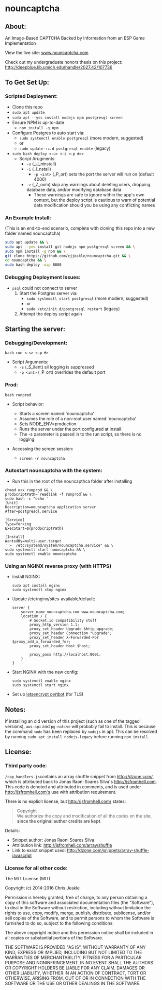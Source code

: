 nouncaptcha
===========

## About:
An Image-Based CAPTCHA Backed by Information from an ESP Game Implementation

View the live site: www.nouncaptcha.com

Check out my undergraduate honors thesis on this project: http://deepblue.lib.umich.edu/handle/2027.42/107736

## To Get Set Up:
### Scripted Deployment:
* Clone this repo
* `sudo apt update`
* `sudo apt --yes install nodejs npm postgresql screen`
* Ensure NPM is up-to-date
    * `npm install -g npm`
* Configure Postgres to auto start via:
    * `sudo systemctl enable postgresql` (more modern, suggested)
    * or
    * `sudo update-rc.d postgresql enable` (legacy)
* `sudo bash deploy <-u> <-i <-p #>>`
    * Script Arugments:
        * `-u` (_U_ninstall)
        * `-i` (_I_nstall)
            * `-p <int>` (_P_ort) sets the port the server will run on (default 4000)
        * `-z` (_Z_oom) skip any warnings about deleting users, dropping database data, and/or modifying database data
        	* These warnings are safe to ignore within the app's own context, but the deploy script is cautious to warn of potential data modification should you be using any conflicting names

### An Example Install:
(This is an end-to-end scenario, complete with cloning this repo into a new folder named nouncaptcha)
```bash
sudo apt update && \
sudo apt --yes install git nodejs npm postgresql screen && \
sudo npm install -g npm && \
git clone https://github.com/cjjeakle/nouncaptcha.git && \
cd nouncaptcha && \
sudo bash deploy -uip 8080
```

### Debugging Deployment Issues:
* `psql` could not connect to server
    1. Start the Postgres server via:
        * `sudo systemctl start postgresql` (more modern, suggested)
        * or
        * `sudo /etc/init.d/postgresql restart` (legacy)
    1. Attempt the deploy script again

## Starting the server:
### Debugging/Development:
`bash run <-s> <-p #>`

* Script Arguments:
    * `-s` (_S_ilent) all logging is suppressed
    * `-p <int>` (_P_ort) overrides the default port

### Prod:
`bash runprod`

* Script behavior:
    * Starts a screen named 'nouncaptcha'
    * Assumes the role of a non-root user named 'nouncaptcha'
    * Sets NODE_ENV=production
    * Runs the server under the port configured at install
    * The -s parameter is passed in to the run script, so there is no logging

* Accessing the screen session:
    * `screen -r nouncaptcha`

### Autostart nouncaptcha with the system:
* Run this in the root of the nouncapthca folder after installing
```
chmod u+x runprod && \
prodScriptPath=`readlink -f runprod`&& \
sudo bash -c "echo '
[Unit]
Description=nouncaptcha application server
After=postgresql.service

[Service]
Type=forking
ExecStart=${prodScriptPath}

[Install]
WantedBy=multi-user.target
' >  /etc/systemd/system/nouncaptcha.service" && \
sudo systemctl start nouncaptcha && \
sudo systemctl enable nouncaptcha
```

### Using an NGINX reverse proxy (with HTTPS)
* Install NGINX:
    ```
    sudo apt install nginx
    sudo systemctl stop nginx
    ```
* Update /etc/nginx/sites-available/default:
    ```
    server {
        server_name nouncaptcha.com www.nouncaptcha.com;
        location / {
            # Socket.io compatibility stuff
            proxy_http_version 1.1;
            proxy_set_header Upgrade $http_upgrade;
            proxy_set_header Connection "upgrade";
            proxy_set_header X-Forwarded-For $proxy_add_x_forwarded_for;
            proxy_set_header Host $host;

            proxy_pass http://localhost:8001;
        }
    }
    ```
* Start NGINX with the new config:
    ```
    sudo systemctl enable nginx
    sudo systemctl start nginx
    ```
* Set up [letsencrypt certbot](https://www.nginx.com/blog/using-free-ssltls-certificates-from-lets-encrypt-with-nginx/) (for TLS)

## Notes:
If installing an old version of this project (such as one of the tagged versions), `aws-api` and `pg-native` will probably fail to install. 
This is because the command `node` has been replaced by `nodejs` in apt. 
This can be resolved by running `sudo apt install nodejs-legacy` before running `npm install`.

## License:
### Third party code:
`/cap_handlers.js`contains an array shuffle snippet from http://dzone.com/, which is attributed back to Jonas Raoni Soares Silva's http://jsfromhell.com. This code is denoted and attributed in comments, and is used under http://jsfromhell.com's use with attribution requirement.

There is no explicit license, but http://jsfromhell.com/ states:
> Copyright<br/>
> We authorize the copy and modification of all the codes on the site, <strong>since the original author credits are kept</strong>.

Details:
* Snippet author: Jonas Raoni Soares Silva
* Attribution link: http://jsfromhell.com/array/shuffle
* Link to exact snippet used: http://dzone.com/snippets/array-shuffle-javascript

### License for all other code:
The MIT License (MIT)

Copyright (c) 2014-2016 Chris Jeakle

Permission is hereby granted, free of charge, to any person obtaining a copy
of this software and associated documentation files (the "Software"), to deal
in the Software without restriction, including without limitation the rights
to use, copy, modify, merge, publish, distribute, sublicense, and/or sell
copies of the Software, and to permit persons to whom the Software is
furnished to do so, subject to the following conditions:

The above copyright notice and this permission notice shall be included in all
copies or substantial portions of the Software.

THE SOFTWARE IS PROVIDED "AS IS", WITHOUT WARRANTY OF ANY KIND, EXPRESS OR
IMPLIED, INCLUDING BUT NOT LIMITED TO THE WARRANTIES OF MERCHANTABILITY,
FITNESS FOR A PARTICULAR PURPOSE AND NONINFRINGEMENT. IN NO EVENT SHALL THE
AUTHORS OR COPYRIGHT HOLDERS BE LIABLE FOR ANY CLAIM, DAMAGES OR OTHER
LIABILITY, WHETHER IN AN ACTION OF CONTRACT, TORT OR OTHERWISE, ARISING FROM,
OUT OF OR IN CONNECTION WITH THE SOFTWARE OR THE USE OR OTHER DEALINGS IN THE
SOFTWARE.
